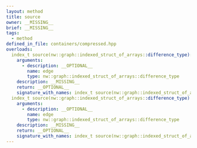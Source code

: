 ```yaml
---
layout: method
title: source
owner: __MISSING__
brief: __MISSING__
tags:
  - method
defined_in_file: containers/compressed.hpp
overloads:
  index_t source(nw::graph::indexed_struct_of_arrays::difference_type):
    arguments:
      - description: __OPTIONAL__
        name: edge
        type: nw::graph::indexed_struct_of_arrays::difference_type
    description: __MISSING__
    return: __OPTIONAL__
    signature_with_names: index_t source(nw::graph::indexed_struct_of_arrays::difference_type edge)
  index_t source(nw::graph::indexed_struct_of_arrays::difference_type) const:
    arguments:
      - description: __OPTIONAL__
        name: edge
        type: nw::graph::indexed_struct_of_arrays::difference_type
    description: __MISSING__
    return: __OPTIONAL__
    signature_with_names: index_t source(nw::graph::indexed_struct_of_arrays::difference_type edge) const
---
```

